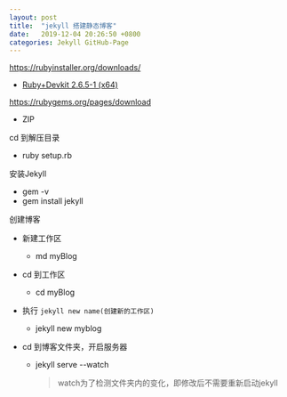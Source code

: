 ```yaml
---
layout: post
title:  "jekyll 搭建静态博客"
date:   2019-12-04 20:26:50 +0800
categories: Jekyll GitHub-Page
---
```




<https://rubyinstaller.org/downloads/>

- [Ruby+Devkit 2.6.5-1 (x64)](https://github.com/oneclick/rubyinstaller2/releases/download/RubyInstaller-2.6.5-1/rubyinstaller-devkit-2.6.5-1-x64.exe)



<https://rubygems.org/pages/download>

* ZIP



cd 到解压目录

- ruby setup.rb



安装Jekyll

- gem -v
- gem install jekyll



创建博客

- 新建工作区

  - md myBlog
- cd 到工作区

  - cd myBlog
- 执行 `jekyll new name(创建新的工作区)`

  - jekyll new myblog

- cd 到博客文件夹，开启服务器

  - jekyll serve --watch

    > watch为了检测文件夹内的变化，即修改后不需要重新启动jekyll